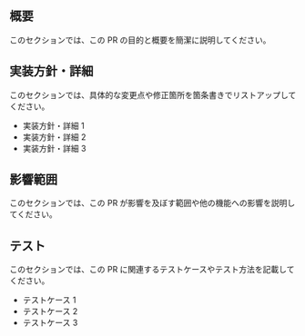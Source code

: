 
## 概要

このセクションでは、この PR の目的と概要を簡潔に説明してください。

## 実装方針・詳細

このセクションでは、具体的な変更点や修正箇所を箇条書きでリストアップしてください。

- 実装方針・詳細 1
- 実装方針・詳細 2
- 実装方針・詳細 3

## 影響範囲

このセクションでは、この PR が影響を及ぼす範囲や他の機能への影響を説明してください。

## テスト

このセクションでは、この PR に関連するテストケースやテスト方法を記載してください。

- テストケース 1
- テストケース 2
- テストケース 3
